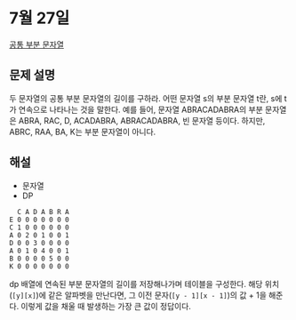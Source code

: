 # 7월 27일

[공통 부분 문자열](https://www.acmicpc.net/problem/5582)

## 문제 설명
두 문자열의 공통 부분 문자열의 길이를 구하라. 어떤 문자열 s의 부분 문자열 t란, s에 t가 연속으로 나타나는 것을 말한다. 예를 들어, 문자열 ABRACADABRA의 부분 문자열은 ABRA, RAC, D, ACADABRA, ABRACADABRA, 빈 문자열 등이다. 하지만, ABRC, RAA, BA, K는 부분 문자열이 아니다.

## 해설
- 문자열
- DP

``` text
  C A D A B R A
E 0 0 0 0 0 0 0
C 1 0 0 0 0 0 0
A 0 2 0 1 0 0 1
D 0 0 3 0 0 0 0
A 0 1 0 4 0 0 1
B 0 0 0 0 5 0 0
K 0 0 0 0 0 0 0
```

dp 배열에 연속된 부분 문자열의 길이를 저장해나가며 테이블을 구성한다. 해당 위치(`[y][x]`)에 같은 알파벳을 만난다면, 그 이전 문자(`[y - 1][x - 1]`)의 값 + 1을 해준다.  이렇게 값을 채울 때 발생하는 가장 큰 값이 정답이다.